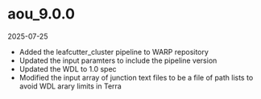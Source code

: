 # aou_9.0.0
2025-07-25
* Added the leafcutter_cluster pipeline to WARP repository
* Updated the input paramters to include the pipeline version
* Updated the WDL to 1.0 spec
* Modified the input array of junction text files to be a file of path lists to avoid WDL arary limits in Terra